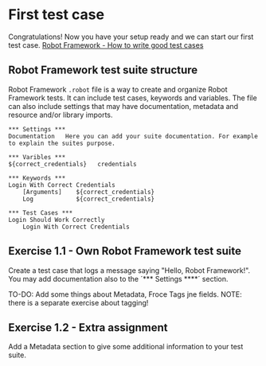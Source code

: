 # First test case

Congratulations! Now you have your setup ready and we can start our first test case.
[Robot Framework - How to write good test cases](https://github.com/robotframework/HowToWriteGoodTestCases/blob/master/HowToWriteGoodTestCases.rst)

## Robot Framework test suite structure

Robot Framework `.robot` file is a way to create and organize Robot Framework tests. It can include test cases, keywords and variables. The file can also include settings that may have documentation, metadata and resource and/or library imports.

```
*** Settings ***
Documentation   Here you can add your suite documentation. For example to explain the suites purpose.

*** Varibles ***
${correct_credentials}   credentials

*** Keywords ***
Login With Correct Credentials  
    [Arguments]    ${correct_credentials}
    Log            ${correct_credentials}

*** Test Cases ***
Login Should Work Correctly
    Login With Correct Credentials

```

## Exercise 1.1 - Own Robot Framework test suite

Create a test case that logs a message saying "Hello, Robot Framework!". You may add documentation also to the ´*** Settings ****´ section.

TO-DO: Add some things about Metadata, Froce Tags jne fields. NOTE: there is a separate exercise about tagging!

## Exercise 1.2 - Extra assignment

Add a Metadata section to give some additional information to your test suite.

